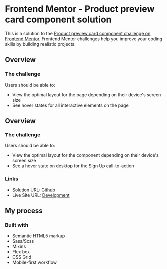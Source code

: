 # Frontend Mentor - Product preview card component solution

This is a solution to the [Product preview card component challenge on Frontend Mentor](https://www.frontendmentor.io/challenges/product-preview-card-component-GO7UmttRfa). Frontend Mentor challenges help you improve your coding skills by building realistic projects.

## Overview

### The challenge

Users should be able to:

- View the optimal layout for the page depending on their device's screen size
- See hover states for all interactive elements on the page

## Overview

### The challenge

Users should be able to:

- View the optimal layout for the component depending on their device's screen size
- See a hover state on desktop for the Sign Up call-to-action

### Links

- Solution URL: [Github](https://github.com/kevencb/recipe-page)
- Live Site URL: [Development](https://kevencb.github.io/recipe-page/)

## My process

### Built with

- Semantic HTML5 markup
- Sass/Scss
- Mixins
- Flex box
- CSS Grid
- Mobile-first workflow